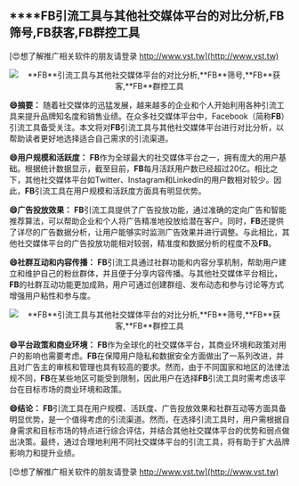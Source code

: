 ## ****FB**引流工具与其他社交媒体平台的对比分析,**FB**筛号,**FB**获客,**FB**群控工具**

[😍想了解推广相关软件的朋友请登录 http://www.vst.tw](http://www.vst.tw)

 <center><img src="https://vst.tw/MP4/tuiguang/png/6.png" alt="**FB**引流工具与其他社交媒体平台的对比分析,**FB**筛号,**FB**获客,**FB**群控工具"></center>

**😄摘要：**
随着社交媒体的迅猛发展，越来越多的企业和个人开始利用各种引流工具来提升品牌知名度和销售业绩。在众多社交媒体平台中，Facebook（简称**FB**）引流工具备受关注。本文将对**FB**引流工具与其他社交媒体平台进行对比分析，以帮助读者更好地选择适合自己需求的引流渠道。

**😄用户规模和活跃度：**
**FB**作为全球最大的社交媒体平台之一，拥有庞大的用户基础。根据统计数据显示，截至目前，**FB**每月活跃用户数已经超过20亿。相比之下，其他社交媒体平台如Twitter、Instagram和LinkedIn的用户数相对较少。因此，**FB**引流工具在用户规模和活跃度方面具有明显优势。

**😄广告投放效果：**
**FB**引流工具提供了广告投放功能，通过准确的定向广告和智能推荐算法，可以帮助企业和个人将广告精准地投放给潜在客户。同时，**FB**还提供了详尽的广告数据分析，让用户能够实时监测广告效果并进行调整。与此相比，其他社交媒体平台的广告投放功能相对较弱，精准度和数据分析的程度不及**FB**。

**😄社群互动和内容传播：**
**FB**引流工具通过社群功能和内容分享机制，帮助用户建立和维护自己的粉丝群体，并且便于分享内容传播。与其他社交媒体平台相比，**FB**的社群互动功能更加成熟，用户可通过创建群组、发布动态和参与讨论等方式增强用户粘性和参与度。

 <center><img src="https://vst.tw/MP4/tuiguang/png/4.png" alt="**FB**引流工具与其他社交媒体平台的对比分析,**FB**筛号,**FB**获客,**FB**群控工具"></center>

**😄平台政策和商业环境：**
**FB**作为全球化的社交媒体平台，其商业环境和政策对用户的影响也需要考虑。**FB**在保障用户隐私和数据安全方面做出了一系列改进，并且对广告主的审核和管理也具有较高的要求。然而，由于不同国家和地区的法律法规不同，**FB**在某些地区可能受到限制，因此用户在选择**FB**引流工具时需考虑该平台在目标市场的商业环境和政策。

**😄结论：**
**FB**引流工具在用户规模、活跃度、广告投放效果和社群互动等方面具备明显优势，是一个值得考虑的引流渠道。然而，在选择引流工具时，用户需根据自身需求和目标市场的特点进行综合评估，并结合其他社交媒体平台的优势和弱点做出决策。最终，通过合理地利用不同社交媒体平台的引流工具，将有助于扩大品牌影响力和提升业绩。

[😍想了解推广相关软件的朋友请登录 http://www.vst.tw](http://www.vst.tw)



